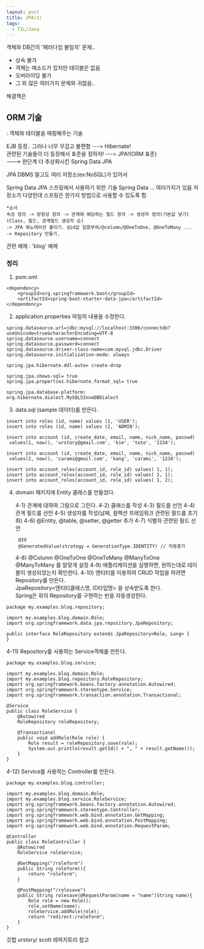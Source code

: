 ```yaml
---
layout: post
title: JPA(1)
tags:
  - TIL/Java
---
```


객체와 DB간의 '패러다임 불일치' 문제..   

* 상속 불가
* 객체는 메소드가 있지만 테이블은 없음
* 오버라이딩 불가
* 그 외 많은 여러가지 문제와 귀찮음..

해결책은  
## ORM 기술
  : 객체와 테이블을 매핑해주는 기술  

EJB 등장.. 그러나 너무 무겁고 불편함 ---> Hibernate!  
관련된 기술들이 더 등장해서 표준을 정하자! ---> JPA!(ORM 표준)  
---> 한단계 더 추상화시킨 Spring Data JPA

JPA
DBMS 말고도 여러 저장소(ex:NoSQL)가 있어서

Spring Data JPA 스프링에서 사용하기 위한 기술
Spring Data ... 여러가지가 있음
저장소가 다양한데 스프링은 한가지 방법으로 사용할 수 있도록 함.

```
*순서  
속성 정의 -> 방향성 정의 -> 관계에 해당하는 필드 정의 -> 생성자 정의(기본값 넣기)  
(Class, 필드, 관계필드 생성자 순)  
-> JPA 애노테이션 붙이기. @id값 일괄부여/@column/@OneToOne, @OneToMany ...  
-> Repository 만들기.
```

관련 예제 : 'blog' 예제

### 정리

1) pom.xml

```
<dependency>
    <groupId>org.springframework.boot</groupId>
    <artifactId>spring-boot-starter-data-jpa</artifactId>
</dependency>

```

2) application.properties 파일의 내용을 수정한다.  

```
spring.datasource.url=jdbc:mysql://localhost:3306/connectdb?useUnicode=true&characterEncoding=UTF-8
spring.datasource.username=connect
spring.datasource.password=connect
spring.datasource.driver-class-name=com.mysql.jdbc.Driver
spring.datasource.initialization-mode: always

spring.jpa.hibernate.ddl-auto= create-drop

spring.jpa.shows-sql= true
spring.jpa.properties.hibernate.format_sql= true

spring.jpa.database-platform: org.hibernate.dialect.MySQL5InnoDBDialect
```

3) data.sql (sample 데이터)를 만든다.  
```
insert into roles (id, name) values (1, 'USER');
insert into roles (id, name) values (2, 'ADMIN');

insert into account (id, create_date, email, name, nick_name, passwd)
 values(1, now(), 'urstory@gmail.com', 'kim', 'toto', '1234');

insert into account (id, create_date, email, name, nick_name, passwd)
 values(2, now(), 'carami@gmail.com', 'kang', 'carami', '1234');

insert into account_roles(account_id, role_id) values( 1, 1);
insert into account_roles(account_id, role_id) values( 2, 1);
insert into account_roles(account_id, role_id) values( 1, 2);
```

4) domain 패키지에 Entity 클래스를 만들었다.  

   4-1)  관계에 대하여 그림으로 그린다.
   4-2)  클래스를 작성
   4-3) 필드를 선언
   4-4) 관계 필드를 선언
   4-5) 생성자를 작성(날짜, 컬렉션 프레임워크 관련된 필드를 초기화)
   4-6) @Entity, @table, @setter, @getter 추가
   4-7) 식별자 관련된 필드 선언  
   ```
    @Id
    @GeneratedValue(strategy = GenerationType.IDENTITY) // 자동증가  
   ```
   4-8) @Column @OneToOne @OneToMany @ManyToOne @ManyToMany 를 알맞게 설정
   4-9) 애플리케이션을 실행하면, 원하는대로 테이블이 생성되었는지 확인한다.
   4-10) 엔티티를 이용하여 CRUD 작업을 하려면 Repository를 만든다.  
   JpaRepository<엔티티클래스명, ID타입명> 을 상속받도록 한다.  
   Spring은 위의 Repository를 구현하는 빈을 자동생성한다.  

```
package my.examples.blog.repository;

import my.examples.blog.domain.Role;
import org.springframework.data.jpa.repository.JpaRepository;

public interface RoleRepository extends JpaRepository<Role, Long> {
}  
```

   4-11) Repository를 사용하는 Service객체를 만든다.  


```
package my.examples.blog.service;

import my.examples.blog.domain.Role;
import my.examples.blog.repository.RoleRepository;
import org.springframework.beans.factory.annotation.Autowired;
import org.springframework.stereotype.Service;
import org.springframework.transaction.annotation.Transactional;

@Service
public class RoleService {
    @Autowired
    RoleRepository roleRepository;

    @Transactional
    public void addRole(Role role) {
        Role result = roleRepository.save(role);
        System.out.println(result.getId() + ", " + result.getName());
    }
}
```


   4-12) Service를 사용하는 Controller를 만든다.

```
package my.examples.blog.controller;

import my.examples.blog.domain.Role;
import my.examples.blog.service.RoleService;
import org.springframework.beans.factory.annotation.Autowired;
import org.springframework.stereotype.Controller;
import org.springframework.web.bind.annotation.GetMapping;
import org.springframework.web.bind.annotation.PostMapping;
import org.springframework.web.bind.annotation.RequestParam;

@Controller
public class RoleController {
    @Autowired
    RoleService roleService;

    @GetMapping("/roleform")
    public String roleform(){
        return "roleform";
    }

    @PostMapping("/rolesave")
    public String rolesave(@RequestParam(name = "name")String name){
        Role role = new Role();
        role.setName(name);
        roleService.addRole(role);
        return "redirect:/roleform";
    }
}
```

깃헙 urstory/ scott 레파지토리 참고

